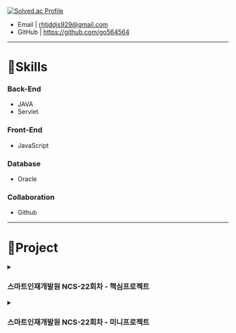 
[![Solved.ac Profile](http://mazassumnida.wtf/api/generate_badge?boj=gohyeok)](https://solved.ac/gohyeok)



- Email  | rhtjddjs929@gmail.com
- GitHub | https://github.com/go564564



---

# 📖Skills
### Back-End
- JAVA 
- Servlet
### Front-End
- JavaScript

### Database
- Oracle

### Collaboration
- Github

---

# 👥Project
<details>
<summary><h3>스마트인재개발원 NCS-22회차 - 핵심프로젝트</h3></summary>

---

### 프로젝트명 : Wellness Trip Planner (5명)
-  프로젝트 기간 : 2024.02.23 ~ 2024.04.04 (6주)
-  프로젝트 주제 : 건강하고(wellbeing) + 행복한(happiness) 전라남도 여행스케줄러

###  역할 : Back-End/DB
-  로그인&회원가입 기능 구현 (Ajax 비동기)
-  여행계획 모달 창/달력 기능 구현 (BootStrap/DataRangePicker)
-  여행 준비물 페이지 기능 구현    (Ajax 비동기)

### 트러블슈팅
- 문제발생 : 준비물 페이지를 동기방식으로 구현하다가 DB문제와 수정,삭제 기능에서 동기화문제
- 문제해결 : Ajax 비동기방식으로 전환후 로직 재구현

### [프로젝트깃허브](https://github.com/duggie27/wellnessRoad) [프로젝트WBS](https://docs.google.com/spreadsheets/d/1CaiuuUZKAGyRq1yb3vmWcIJbqGKxOt7C1X1StA9JhyI/edit#gid=0)

---

</details>

<details>
<summary><h3>스마트인재개발원 NCS-22회차 - 미니프로젝트</h3></summary>

---

### 프로젝트명 : 개미는 뚠뚠 (4명)
- 프로젝트 기간 : 2024.01.31 ~ 2024.02.02
- 프로젝트 주제 : 모의주식 투자 게임
### 역할 : Front-End/Back-End
- 전체 View 구현
- 디버깅
### [프로젝트깃허브](https://github.com/2023-SMHRD-KDT-AI-16/FFRepo)

---
</details>


